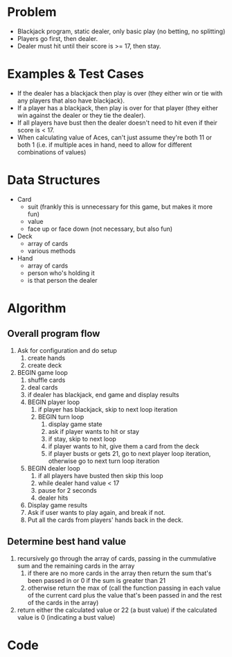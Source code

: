 # Problem

- Blackjack program, static dealer, only basic play (no betting, no splitting)
- Players go first, then dealer.
- Dealer must hit until their score is >= 17, then stay.

# Examples & Test Cases

- If the dealer has a blackjack then play is over (they either win or tie with
  any players that also have blackjack).
- If a player has a blackjack, then play is over for that player (they either
  win against the dealer or they tie the dealer).
- If all players have bust then the dealer doesn't need to hit even if their
  score is < 17.
- When calculating value of Aces, can't just assume they're both 11 or both 1
  (i.e. if multiple aces in hand, need to allow for different combinations of
  values)

# Data Structures

- Card
  - suit (frankly this is unnecessary for this game, but makes it more fun)
  - value
  - face up or face down (not necessary, but also fun)
- Deck
  - array of cards
  - various methods
- Hand
  - array of cards
  - person who's holding it
  - is that person the dealer

# Algorithm

## Overall program flow

1. Ask for configuration and do setup
   1. create hands
   2. create deck
2. BEGIN game loop
   1. shuffle cards
   2. deal cards
   3. if dealer has blackjack, end game and display results
   4. BEGIN player loop
      1. if player has blackjack, skip to next loop iteration
      2. BEGIN turn loop
         1. display game state
         2. ask if player wants to hit or stay
         3. if stay, skip to next loop
         4. if player wants to hit, give them a card from the deck
         5. if player busts or gets 21, go to next player loop iteration,
            otherwise go to next turn loop iteration
   5. BEGIN dealer loop
      1. if all players have busted then skip this loop
      2. while dealer hand value < 17
      3. pause for 2 seconds
      4. dealer hits
   6. Display game results
   7. Ask if user wants to play again, and break if not.
   8. Put all the cards from players' hands back in the deck.

## Determine best hand value

1. recursively go through the array of cards, passing in the cummulative sum and
   the remaining cards in the array
   1. if there are no more cards in the array then return the sum that's been
      passed in or 0 if the sum is greater than 21
   2. otherwise return the max of (call the function passing in each value of
      the current card plus the value that's been passed in and the rest of the
      cards in the array)
2. return either the calculated value or 22 (a bust value) if the calculated
   value is 0 (indicating a bust value)

# Code
